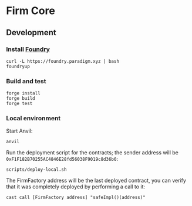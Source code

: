 # Firm Core

## Development

### Install [Foundry](https://github.com/gakonst/foundry#installation)

```
curl -L https://foundry.paradigm.xyz | bash
foundryup
```

### Build and test
```
forge install
forge build
forge test
```

### Local environment

Start Anvil:
```
anvil
```

Run the deployment script for the contracts; the sender address will be `0xF1F182B70255AC4846E28fd56038F9019c8d36b0`:
```
scripts/deploy-local.sh
```

The FirmFactory address will be the last deployed contract, you can verify that it
was completely deployed by performing a call to it:
```
cast call [FirmFactory address] "safeImpl()(address)"
```
